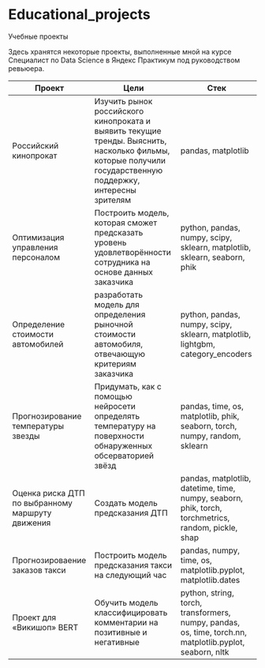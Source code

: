 # Educational_projects
Учебные проекты

Здесь хранятся некоторые проекты, выполненные мной на курсе Специалист по Data Science в Яндекс Практикум под руководством ревьюера.

   | Проект | Цели | Стек |
   |------- | ---- | ---- |
   |Российский кинопрокат|Изучить рынок российского кинопроката и выявить текущие тренды. Выяснить, насколько фильмы, которые получили государственную поддержку, интересны зрителям|pandas, matplotlib|
   | Оптимизация управления персоналом | Построить модель, которая сможет предсказать уровень удовлетворённости сотрудника на основе данных заказчика  | python, pandas, numpy, scipy, sklearn, matplotlib, sklearn, seaborn, phik  |
   | Определение стоимости автомобилей | разработать модель для определения рыночной стоимости автомобиля, отвечающую критериям заказчика | python, pandas, numpy, scipy, sklearn, matplotlib, lightgbm, category_encoders |
   |Прогнозирование температуры звезды|Придумать, как с помощью нейросети определять температуру на поверхности обнаруженных обсерваторией звёзд|pandas, time, os, matplotlib, phik, seaborn, torch, numpy, random, sklearn|
   |Оценка риска ДТП по выбранному маршруту движения|Создать модель предсказания ДТП|pandas, matplotlib, datetime, time, numpy, seaborn, phik, torch, torchmetrics, random, pickle, shap|
   |Прогнозироваение заказов такси|Построить модель предсказания такси на следующий час|pandas, numpy, time, os, matplotlib.pyplot, matplotlib.dates|
   | Проект для «Викишоп» BERT | Обучить модель классифицировать комментарии на позитивные и негативные | python, string, torch, transformers, numpy, pandas, os, time, torch.nn, matplotlib.pyplot, seaborn, nltk |
